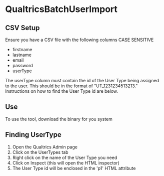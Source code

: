 # QualtricsBatchUserImport


## CSV Setup

Ensure you have a CSV file with the following columns CASE SENSITIVE

* firstname
* lastname 
* email 
* password 
* userType 

The userType column must contain the id of the User Type being assigned to the user. 
This should be in the format of "UT_1231234513213." Instructions on how to find the User Type id are below.

## Use

To use the tool, download the binary for you system


## Finding UserType

1. Open the Qualtrics Admin page
2. Click on the UserTypes tab
3. Right click on the name of the User Type you need
4. Click on Inspect (this will open the HTML inspector)
5. The User Type id will be enclosed in the 'p1' HTML attribute


